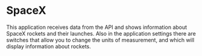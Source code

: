 # SpaceX
This application receives data from the API and shows information about SpaceX rockets and their launches. Also in the application settings there are switches that allow you to change the units of measurement, and which will display information about rockets.
